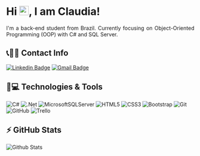 
<h1 align = "justify"> Hi <img src="https://media.giphy.com/media/hvRJCLFzcasrR4ia7z/giphy.gif" width="25px">, I am Claudia!</h1>
<p align = "justify">I'm a back-end student from Brazil. Currently focusing on Object-Oriented Programming (OOP) with C# and SQL Server.</p>

## 📞💬📧 Contact Info

[![Linkedin Badge](https://img.shields.io/badge/Linkedin-blue?style=flat-square&logo=Linkedin&logoColor=white&link=https://www.linkedin.com/in/itisclaudia/)](https://www.linkedin.com/in/itisclaudia/)
[![Gmail Badge](https://img.shields.io/badge/Gmail-c14438?style=flat-square&logo=Gmail&logoColor=white&link=mailto:itisclaudia1@gmail.com)](mailto:itisclaudia1@gmail.com)

## 🚀💻 Technologies & Tools

![C#](https://img.shields.io/badge/C%23-239120?style=flat-square&logo=c-sharp&logoColor=white)
![.Net](https://img.shields.io/badge/.NET-512BD4?style=flat-square&logo=dotnet&logoColor=white)
![MicrosoftSQLServer](https://img.shields.io/badge/Microsoft%20SQL%20Server-CC2927?style=flat-square&logo=microsoft%20sql%20server&logoColor=white)
![HTML5](https://img.shields.io/badge/-HTML5-E34F26?style=flat-square&logo=html5&logoColor=white)
![CSS3](https://img.shields.io/badge/-CSS3-1572B6?style=flat-square&logo=css3)
![Bootstrap](https://img.shields.io/badge/-Bootstrap-563D7C?style=flat-square&logo=bootstrap)
![Git](https://img.shields.io/badge/-Git-black?style=flat-square&logo=git)
![GitHub](https://img.shields.io/badge/-GitHub-181717?style=flat-square&logo=github)
![Trello](https://img.shields.io/badge/Trello-0052CC?style=flat-square&logo=trello&logoColor=white)



## ⚡ GitHub Stats

![Github Stats](https://github-readme-stats.vercel.app/api?username=itscloudia&count_private=true&show_icons=true&theme=merko&hide=stars&include_all_commits=true)

